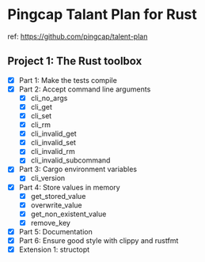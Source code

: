 # Pingcap Talant Plan for Rust

ref: https://github.com/pingcap/talent-plan

## Project 1: The Rust toolbox

- [x] Part 1: Make the tests compile
- [x] Part 2: Accept command line arguments
    - [x] cli_no_args
    - [x] cli_get
    - [x] cli_set
    - [x] cli_rm
    - [x] cli_invalid_get
    - [x] cli_invalid_set
    - [x] cli_invalid_rm
    - [x] cli_invalid_subcommand
- [x] Part 3: Cargo environment variables
    - [x] cli_version
- [x] Part 4: Store values in memory
    - [x] get_stored_value
    - [x] overwrite_value
    - [x] get_non_existent_value
    - [x] remove_key

- [x] Part 5: Documentation
- [x] Part 6: Ensure good style with clippy and rustfmt
- [x] Extension 1: structopt
